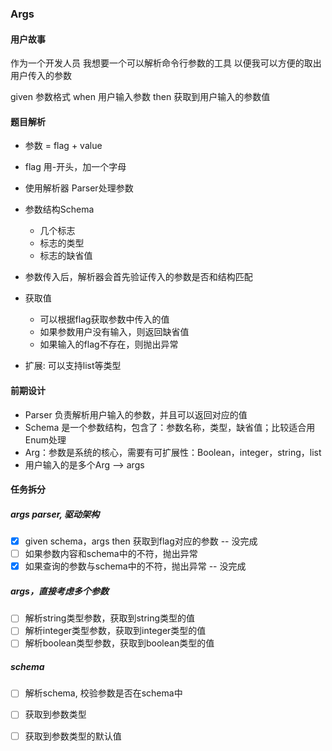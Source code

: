 ### Args

#### 用户故事

作为一个开发人员
我想要一个可以解析命令行参数的工具
以便我可以方便的取出用户传入的参数

given 参数格式
when 用户输入参数
then 获取到用户输入的参数值

#### 题目解析

* 参数 = flag + value
* flag 用-开头，加一个字母
* 使用解析器 Parser处理参数
* 参数结构Schema
    * 几个标志
    * 标志的类型
    * 标志的缺省值
* 参数传入后，解析器会首先验证传入的参数是否和结构匹配
* 获取值
    * 可以根据flag获取参数中传入的值
    * 如果参数用户没有输入，则返回缺省值
    * 如果输入的flag不存在，则抛出异常
    
*  扩展: 可以支持list等类型

#### 前期设计
* Parser 负责解析用户输入的参数，并且可以返回对应的值
* Schema 是一个参数结构，包含了：参数名称，类型，缺省值；比较适合用Enum处理
* Arg：参数是系统的核心，需要有可扩展性：Boolean，integer，string，list
* 用户输入的是多个Arg --> args

#### 任务拆分
##### args parser, 驱动架构
* [x] given schema，args then 获取到flag对应的参数 -- 没完成
* [ ] 如果参数内容和schema中的不符，抛出异常
* [x] 如果查询的参数与schema中的不符，抛出异常 -- 没完成
##### args，直接考虑多个参数
* [ ] 解析string类型参数，获取到string类型的值
* [ ] 解析integer类型参数，获取到integer类型的值
* [ ] 解析boolean类型参数，获取到boolean类型的值
##### schema
* [ ] 解析schema, 校验参数是否在schema中
* [ ] 获取到参数类型
* [ ] 获取到参数类型的默认值

  

 